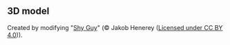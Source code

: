 ## 3D model

Created by modifying "[Shy Guy](https://skfb.ly/6HFVt)" (© Jakob Henerey
([Licensed under CC BY 4.0](https://creativecommons.org/licenses/by/4.0/))).
